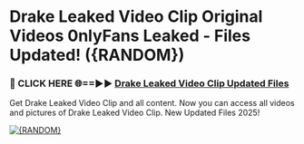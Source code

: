 # Drake Leaked Video Clip Original Videos 0nlyFans Leaked - Files Updated! ({RANDOM})

<h3>🔴 CLICK HERE 🌐==►► <a href="https://betterlinks.top/A2PfLJ" rel="nofollow">Drake Leaked Video Clip Updated Files</a></h3>

Get Drake Leaked Video Clip and all content. Now you can access all videos and pictures of Drake Leaked Video Clip. New Updated Files 2025!

[![{RANDOM}](https://i.imgur.com/ppqm5kG.gif)](https://betterlinks.top/A2PfLJ)